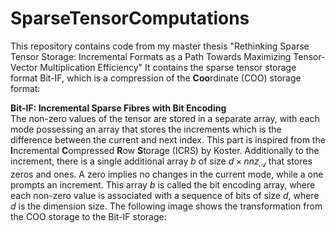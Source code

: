 # SparseTensorComputations

This repository contains code from my master thesis "Rethinking Sparse Tensor Storage: Incremental Formats as a Path Towards Maximizing Tensor-Vector Multiplication Efficiency" 
It contains the sparse tensor storage format Bit-IF, which is a compression of the **Coo**rdinate (COO) storage format:

**Bit-IF: Incremental Sparse Fibres with Bit Encoding**<br />
The non-zero values of the tensor are stored in a separate array, with each mode possessing an array that stores the increments which is the difference between the current and next index. This part is inspired from the **I**ncremental **C**ompressed **R**ow **S**torage (ICRS) by Koster. 
Additionally to the increment, there is a single additional array $b$ of size $d \times nnz_{\mathcal{A}}$ that stores zeros and ones. A zero implies no changes in the current mode, while a one prompts an increment. This array $b$ is called the bit encoding array, where each non-zero value is associated with a sequence of bits of size $d$, where $d$ is the dimension size. The following image shows the transformation from the COO storage to the Bit-IF storage:

